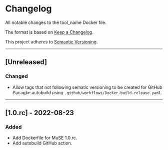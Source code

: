 # Changelog
All notable changes to the tool_name Docker file.

The format is based on [Keep a Changelog](https://keepachangelog.com/en/1.0.0/).

This project adheres to [Semantic Versioning](https://semver.org/spec/v2.0.0.html).

---

## [Unreleased]
### Changed
- Allow tags that not following sematic versioning to be created for GitHub Pacagke autobuild using `.github/workflows/Docker-build-release.yaml`.
---

## [1.0.rc] - 2022-08-23
### Added
- Add Dockerfile for MuSE 1.0.rc.
- Add autobuild GitHub action.
